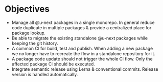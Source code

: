 # Objectives

* Manage all @u-next packages in a single monorepo. In general reduce code duplicate in multiple packages & provide a centralized place for package lookup.
* Be able to migrate the existing standalone @u-next packages while keeping the git history.
* A common CI for build, test and publish. When adding a new package we no longer have to recreate the flow in a standalone repository for it.
* A package code update should not trigger the whole CI flow. Only the affected package CI should be executed.
* Integrate semantic release using Lerna & conventional commits. Release version is handled automatically.
